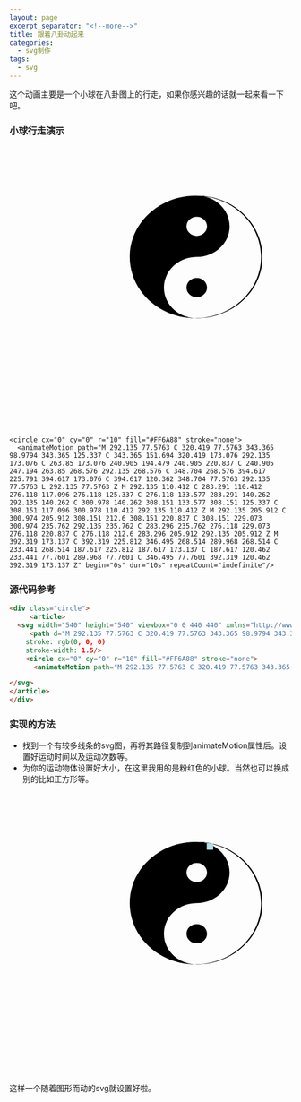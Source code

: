 ```yaml
---
layout: page
excerpt_separator: "<!--more-->"
title: 跟着八卦动起来
categories:
  - svg制作
tags:
  - svg
---
```

这个动画主要是一个小球在八卦图上的行走，如果你感兴趣的话就一起来看一下吧。
<!--more-->

### 小球行走演示
<div class="circle">
     <article>
  <svg width="540" height="540" viewbox="0 0 440 440" xmlns="http://www.w3.org/2000/svg">
     <path d="M 292.135 77.5763 C 320.419 77.5763 343.365 98.9794 343.365 125.337 C 343.365 151.694 320.419 173.076 292.135 173.076 C 263.85 173.076 240.905 194.479 240.905 220.837 C 240.905 247.194 263.85 268.576 292.135 268.576 C 348.704 268.576 394.617 225.791 394.617 173.076 C 394.617 120.362 348.704 77.5763 292.135 77.5763 L 292.135 77.5763 Z M 292.135 110.412 C 283.291 110.412 276.118 117.096 276.118 125.337 C 276.118 133.577 283.291 140.262 292.135 140.262 C 300.978 140.262 308.151 133.577 308.151 125.337 C 308.151 117.096 300.978 110.412 292.135 110.412 Z M 292.135 205.912 C 300.974 205.912 308.151 212.6 308.151 220.837 C 308.151 229.073 300.974 235.762 292.135 235.762 C 283.296 235.762 276.118 229.073 276.118 220.837 C 276.118 212.6 283.296 205.912 292.135 205.912 Z M 392.319 173.137 C 392.319 225.812 346.495 268.514 289.968 268.514 C 233.441 268.514 187.617 225.812 187.617 173.137 C 187.617 120.462 233.441 77.7601 289.968 77.7601 C 346.495 77.7601 392.319 120.462 392.319 173.137 Z"  fill:"#FF6A88"
    stroke: rgb(0, 0, 0)
    stroke-width: 1.5/>

    <circle cx="0" cy="0" r="10" fill="#FF6A88" stroke="none">
      <animateMotion path="M 292.135 77.5763 C 320.419 77.5763 343.365 98.9794 343.365 125.337 C 343.365 151.694 320.419 173.076 292.135 173.076 C 263.85 173.076 240.905 194.479 240.905 220.837 C 240.905 247.194 263.85 268.576 292.135 268.576 C 348.704 268.576 394.617 225.791 394.617 173.076 C 394.617 120.362 348.704 77.5763 292.135 77.5763 L 292.135 77.5763 Z M 292.135 110.412 C 283.291 110.412 276.118 117.096 276.118 125.337 C 276.118 133.577 283.291 140.262 292.135 140.262 C 300.978 140.262 308.151 133.577 308.151 125.337 C 308.151 117.096 300.978 110.412 292.135 110.412 Z M 292.135 205.912 C 300.974 205.912 308.151 212.6 308.151 220.837 C 308.151 229.073 300.974 235.762 292.135 235.762 C 283.296 235.762 276.118 229.073 276.118 220.837 C 276.118 212.6 283.296 205.912 292.135 205.912 Z M 392.319 173.137 C 392.319 225.812 346.495 268.514 289.968 268.514 C 233.441 268.514 187.617 225.812 187.617 173.137 C 187.617 120.462 233.441 77.7601 289.968 77.7601 C 346.495 77.7601 392.319 120.462 392.319 173.137 Z" begin="0s" dur="10s" repeatCount="indefinite"/>

</svg>
</article>
</div>

### 源代码参考
```markdown
<div class="circle">
     <article>
  <svg width="540" height="540" viewbox="0 0 440 440" xmlns="http://www.w3.org/2000/svg">
     <path d="M 292.135 77.5763 C 320.419 77.5763 343.365 98.9794 343.365 125.337 C 343.365 151.694 320.419 173.076 292.135 173.076 C 263.85 173.076 240.905 194.479 240.905 220.837 C 240.905 247.194 263.85 268.576 292.135 268.576 C 348.704 268.576 394.617 225.791 394.617 173.076 C 394.617 120.362 348.704 77.5763 292.135 77.5763 L 292.135 77.5763 Z M 292.135 110.412 C 283.291 110.412 276.118 117.096 276.118 125.337 C 276.118 133.577 283.291 140.262 292.135 140.262 C 300.978 140.262 308.151 133.577 308.151 125.337 C 308.151 117.096 300.978 110.412 292.135 110.412 Z M 292.135 205.912 C 300.974 205.912 308.151 212.6 308.151 220.837 C 308.151 229.073 300.974 235.762 292.135 235.762 C 283.296 235.762 276.118 229.073 276.118 220.837 C 276.118 212.6 283.296 205.912 292.135 205.912 Z M 392.319 173.137 C 392.319 225.812 346.495 268.514 289.968 268.514 C 233.441 268.514 187.617 225.812 187.617 173.137 C 187.617 120.462 233.441 77.7601 289.968 77.7601 C 346.495 77.7601 392.319 120.462 392.319 173.137 Z"  fill:"#FF6A88"
    stroke: rgb(0, 0, 0)
    stroke-width: 1.5/>
    <circle cx="0" cy="0" r="10" fill="#FF6A88" stroke="none">
      <animateMotion path="M 292.135 77.5763 C 320.419 77.5763 343.365 98.9794 343.365 125.337 C 343.365 151.694 320.419 173.076 292.135 173.076 C 263.85 173.076 240.905 194.479 240.905 220.837 C 240.905 247.194 263.85 268.576 292.135 268.576 C 348.704 268.576 394.617 225.791 394.617 173.076 C 394.617 120.362 348.704 77.5763 292.135 77.5763 L 292.135 77.5763 Z M 292.135 110.412 C 283.291 110.412 276.118 117.096 276.118 125.337 C 276.118 133.577 283.291 140.262 292.135 140.262 C 300.978 140.262 308.151 133.577 308.151 125.337 C 308.151 117.096 300.978 110.412 292.135 110.412 Z M 292.135 205.912 C 300.974 205.912 308.151 212.6 308.151 220.837 C 308.151 229.073 300.974 235.762 292.135 235.762 C 283.296 235.762 276.118 229.073 276.118 220.837 C 276.118 212.6 283.296 205.912 292.135 205.912 Z M 392.319 173.137 C 392.319 225.812 346.495 268.514 289.968 268.514 C 233.441 268.514 187.617 225.812 187.617 173.137 C 187.617 120.462 233.441 77.7601 289.968 77.7601 C 346.495 77.7601 392.319 120.462 392.319 173.137 Z" begin="0s" dur="10s" repeatCount="indefinite"/>

</svg>
</article>
</div>
```

### 实现的方法
- 找到一个有较多线条的svg图，再将其路径复制到animateMotion属性后。设置好运动时间以及运动次数等。
- 为你的运动物体设置好大小，在这里我用的是粉红色的小球。当然也可以换成别的比如正方形等。
<div class="rect">
     <article>
<svg width="540" height="540" viewbox="0 0 440 440" xmlns="http://www.w3.org/2000/svg">
     <path d="M 292.135 77.5763 C 320.419 77.5763 343.365 98.9794 343.365 125.337 C 343.365 151.694 320.419 173.076 292.135 173.076 C 263.85 173.076 240.905 194.479 240.905 220.837 C 240.905 247.194 263.85 268.576 292.135 268.576 C 348.704 268.576 394.617 225.791 394.617 173.076 C 394.617 120.362 348.704 77.5763 292.135 77.5763 L 292.135 77.5763 Z M 292.135 110.412 C 283.291 110.412 276.118 117.096 276.118 125.337 C 276.118 133.577 283.291 140.262 292.135 140.262 C 300.978 140.262 308.151 133.577 308.151 125.337 C 308.151 117.096 300.978 110.412 292.135 110.412 Z M 292.135 205.912 C 300.974 205.912 308.151 212.6 308.151 220.837 C 308.151 229.073 300.974 235.762 292.135 235.762 C 283.296 235.762 276.118 229.073 276.118 220.837 C 276.118 212.6 283.296 205.912 292.135 205.912 Z M 392.319 173.137 C 392.319 225.812 346.495 268.514 289.968 268.514 C 233.441 268.514 187.617 225.812 187.617 173.137 C 187.617 120.462 233.441 77.7601 289.968 77.7601 C 346.495 77.7601 392.319 120.462 392.319 173.137 Z"  fill:"#FF6A88"
    stroke: rgb(0, 0, 0)
    stroke-width: 1.5/>
    <rect width="10" height="10" fill="#B0E0E6" stroke="none">
      <animateMotion path="M 292.135 77.5763 C 320.419 77.5763 343.365 98.9794 343.365 125.337 C 343.365 151.694 320.419 173.076 292.135 173.076 C 263.85 173.076 240.905 194.479 240.905 220.837 C 240.905 247.194 263.85 268.576 292.135 268.576 C 348.704 268.576 394.617 225.791 394.617 173.076 C 394.617 120.362 348.704 77.5763 292.135 77.5763 L 292.135 77.5763 Z M 292.135 110.412 C 283.291 110.412 276.118 117.096 276.118 125.337 C 276.118 133.577 283.291 140.262 292.135 140.262 C 300.978 140.262 308.151 133.577 308.151 125.337 C 308.151 117.096 300.978 110.412 292.135 110.412 Z M 292.135 205.912 C 300.974 205.912 308.151 212.6 308.151 220.837 C 308.151 229.073 300.974 235.762 292.135 235.762 C 283.296 235.762 276.118 229.073 276.118 220.837 C 276.118 212.6 283.296 205.912 292.135 205.912 Z M 392.319 173.137 C 392.319 225.812 346.495 268.514 289.968 268.514 C 233.441 268.514 187.617 225.812 187.617 173.137 C 187.617 120.462 233.441 77.7601 289.968 77.7601 C 346.495 77.7601 392.319 120.462 392.319 173.137 Z" begin="0s" dur="10s" repeatCount="indefinite"/>
</svg>
</article>
</div>


这样一个随着图形而动的svg就设置好啦。